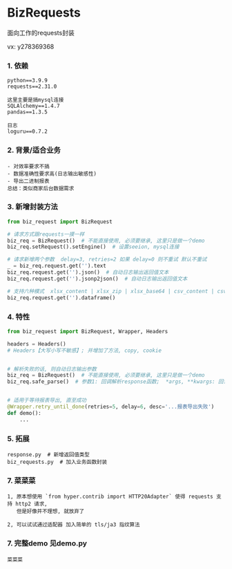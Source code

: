 # BizRequests

面向工作的requests封装

vx: y278369368

### 1. 依赖

```text
python==3.9.9
requests==2.31.0

这里主要是搞mysql连接
SQLAlchemy==1.4.7
pandas==1.3.5

日志
loguru==0.7.2
```

### 2. 背景/适合业务

```text
- 对效率要求不搞
- 数据准确性要求高(日志输出敏感性)
- 导出二进制报表
总结：类似商家后台数据需求
```

### 3. 新增封装方法

```python
from biz_request import BizRequest

# 请求方式跟requests一摸一样
biz_req = BizRequest()  # 不能直接使用, 必须要继承, 这里只是做一个demo
biz_req.setRequest().setEngine()  # 设置seeion, mysql连接

# 请求新增两个参数  delay=3, retries=2 如果 delay=0 则不重试 默认不重试
_ = biz_req.request.get('').text
biz_req.request.get('').json()  # 自动日志输出返回值文本
biz_req.request.get('').jsonp2json()  # 自动日志输出返回值文本

# 支持六种模式  xlsx_content | xlsx_zip | xlsx_base64 | csv_content | csv_zip | csv_base64
biz_req.request.get('').dataframe()
```

### 4. 特性

```python
from biz_request import BizRequest, Wrapper, Headers

headers = Headers()
# Headers【大写小写不敏感】; 并增加了方法, copy, cookie 


# 解析失败的话, 则自动日志输出参数
biz_req = BizRequest()  # 不能直接使用, 必须要继承, 这里只是做一个demo
biz_req.safe_parse()  # 参数1: 回调解析response函数;  *args, **kwargs: 回调函数参数 


# 适用于等待报表导出, 直至成功
@Wrapper.retry_until_done(retries=5, delay=6, desc='...报表导出失败')
def demo():
    ...
```

### 5. 拓展
```text
response.py  # 新增返回值类型
biz_requests.py  # 加入业务函数封装
```

### 7. 菜菜菜

```text
1, 原本想使用 `from hyper.contrib import HTTP20Adapter` 使得 requests 支持 http2 请求, 
   但是好像并不理想, 就放弃了

2, 可以试试通过适配器 加入简单的 tls/ja3 指纹算法
```

### 7. 完整demo 见demo.py
```text
菜菜菜
```